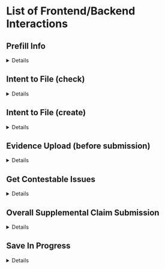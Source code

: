 
# List of Frontend/Backend Interactions


  
## Prefill Info 

<details>
  
  ### Description
  Get info for the veteran to pre-populate information on the form 
  ### External System(s)
  Vet360 (mailing address)
  BGS (file number last 4) 
  ### Number of Occurences per Submission 
  Always 1 per submission 
  ### Possible Responses and action from frontend upon response
  XXXXX
    
</details>


## Intent to File (check) 

<details>
  
  ### Description
  Check Intent to File for veteran
  ### External System(s)
  EVSS -> Lighthouse
  ### Number of Occurences per Submission 
  Always 1 per submission 
  ### Possible Responses and action from frontend upon response
  XXXXX
    
</details>

## Intent to File (create)

<details>
  
  ### Description
  File an Intent to File for veteran
  ### External System(s)
  EVSS -> Lighthouse
  ### Number of Occurences per Submission 
  0-1 per submission 
  ### Possible Responses and action from frontend upon response
  XXXXX

</details>
  
## Evidence Upload (before submission) 

<details>
  
  ### Description
  Putting user uploaded file into S3
  ### External System(s)
  AWS S3
  ### Number of Occurences per Submission 
  Any number per submission, including 0 (optional)
  ### Possible Responses and action from frontend upon response
  XXXXX
  
</details>

## Get Contestable Issues

<details>

  ### Description
  Gets a list of contestable issues the veteran can choose from for this claim
  ### External System(s)
  Lighthouse
  ### Number of Occurences per Submission 
  1 per submission
  ### Possible Responses and action from frontend upon response
  XXXXX
</details>

## Overall Supplemental Claim Submission

<details>
  
  ### Description
  The overall submission over the claim
  ### External System(s)
  Lighthouse
  ### Number of Occurences per Submission 
  1 per submission
  ### Possible Responses and action from frontend upon response
  XXXXX
  
</details>

## Save In Progress

<details>
  
  ### Description
  Saving of a users progress through the form
  ### External System(s)
  N/A (only vets-api)
  ### Number of Occurences per Submission 
  Many per submission
  ### Possible Responses and action from frontend upon response
  XXXXX
  
</details>


